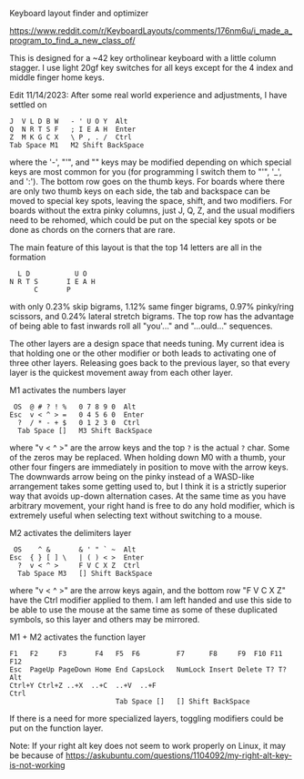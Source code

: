 Keyboard layout finder and optimizer

https://www.reddit.com/r/KeyboardLayouts/comments/176nm6u/i_made_a_program_to_find_a_new_class_of/

This is designed for a ~42 key ortholinear keyboard with a little column stagger. I use light 20gf key switches for all keys except for the 4 index and middle finger home keys.

Edit 11/14/2023:
After some real world experience and adjustments, I have settled on
```
J  V L D B W   - ' U O Y  Alt
Q  N R T S F   ; I E A H  Enter
Z  M K G C X   \ P , . /  Ctrl
Tab Space M1   M2 Shift BackSpace
```
where the '-', "'", and "\" keys may be modified depending on which special keys are most common for
you (for programming I switch them to "'", '_', and ':').
The bottom row goes on the thumb keys. For boards where there are only two thumb keys on each side, the tab and backspace can be moved to special key spots, leaving the space, shift, and two modifiers. For boards without the extra pinky columns, just J, Q, Z, and the usual modifiers need to be rehomed, which could be put on the special key spots or be done as chords on the corners that are rare.

The main feature of this layout is that the top 14 letters are all in the
formation
```
  L D           U O
N R T S       I E A H
      C       P
```
with only 0.23% skip bigrams, 1.12% same finger bigrams, 0.97% pinky/ring scissors, and 0.24% lateral stretch bigrams.
The top row has the advantage of being able to fast inwards roll all "you'..." and "...ould..." sequences.

The other layers are a design space that needs tuning. My current idea is that holding one or the other modifier or both leads to activating one of three other layers. Releasing goes back to the previous layer, so that every layer is the quickest movement away from each other layer.

M1 activates the numbers layer
```
 OS  @ # ? ! %   0 7 8 9 0  Alt
Esc  v < ^ > =   0 4 5 6 0  Enter
  ?  / * - + $   0 1 2 3 0  Ctrl
  Tab Space []   M3 Shift BackSpace
```
where "v < ^ >" are the arrow keys and the top `?` is the actual `?` char. Some of the zeros may be replaced. When holding down M0 with a thumb, your other four fingers are immediately in position to move with the arrow keys. The downwards arrow being on the pinky instead of a WASD-like arrangement takes some getting used to, but I think it is a strictly superior way that avoids up-down alternation cases. At the same time as you have arbitrary movement, your right hand is free to do any hold modifier, which is extremely useful when selecting text without switching to a mouse.

M2 activates the delimiters layer
```
 OS    ^ &       & ' " ` ~  Alt
Esc  { } [ ] \   | ( ) < >  Enter
  ?  v < ^ >     F V C X Z  Ctrl
  Tab Space M3   [] Shift BackSpace
```
where "v < ^ >" are the arrow keys again, and the bottom row "F V C X Z" have the Ctrl
modifier applied to them. I am left handed and use this side to be able to use the mouse
at the same time as some of these duplicated symbols, so this layer and others may be
mirrored.

M1 + M2 activates the function layer
```
F1   F2     F3       F4   F5  F6         F7      F8     F9  F10 F11  F12
Esc  PageUp PageDown Home End CapsLock   NumLock Insert Delete T? T? Alt
Ctrl+Y Ctrl+Z ..+X  ..+C  ..+V  ..+F                                Ctrl
                          Tab Space []   [] Shift BackSpace
```
If there is a need for more specialized layers, toggling modifiers could be put on the function layer.

Note: If your right alt key does not seem to work properly on Linux, it may be because of https://askubuntu.com/questions/1104092/my-right-alt-key-is-not-working
